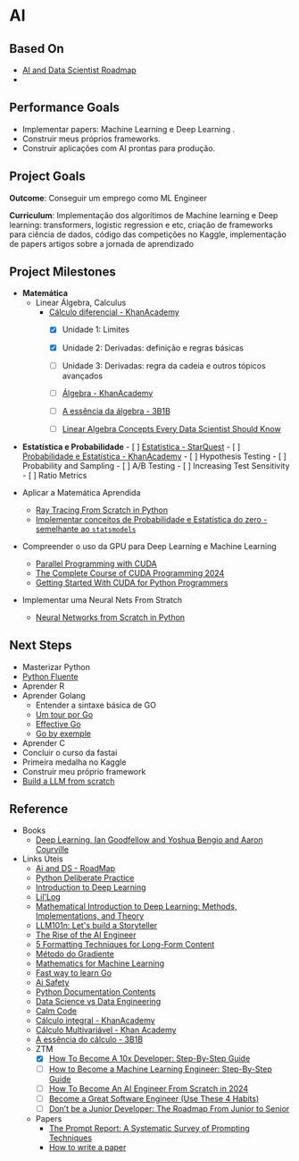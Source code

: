 # AI

## Based On
- [AI and Data Scientist Roadmap](https://roadmap.sh/ai-data-scientist)
- 

## Performance Goals
* Implementar papers: Machine Learning e Deep Learning .
* Construir meus próprios frameworks.
* Construir aplicações com AI prontas para produção.

## Project Goals
**Outcome**: Conseguir um emprego como ML Engineer

**Curriculum**: Implementação dos algorítimos de Machine learning e Deep learning: transformers, logistic regression e etc, criação de frameworks para ciência de dados, código das competições no Kaggle, implementação de papers artigos sobre a jornada de aprendizado

## Project Milestones 

* **Matemática**
  - Linear Álgebra, Calculus
    - [Cálculo diferencial - KhanAcademy](https://pt.khanacademy.org/profile/me/courses)
      -  [x] Unidade 1: Limites 
      -  [x] Unidade 2: Derivadas: definição e regras básicas
      -  [ ] Unidade 3: Derivadas: regra da cadeia e outros tópicos avançados
      - [ ] [Álgebra - KhanAcademy](https://pt.khanacademy.org/math/linear-algebra)
      - [ ] [A essência da álgebra - 3B1B](https://www.youtube.com/watch?v=fNk_zzaMoSs&list=PLZHQObOWTQDPD3MizzM2xVFitgF8hE_ab)
      - [ ] [Linear Algebra Concepts Every Data Scientist Should Know](https://medium.com/bitgrit-data-science-publication/linear-algebra-concepts-every-data-scientist-should-know-18b00bd453dd)


* **Estatística e Probabilidade**
      - [ ] [Estatística - StarQuest](https://www.youtube.com/watch?v=qBigTkBLU6g&list=PLblh5JKOoLUK0FLuzwntyYI10UQFUhsY9)
      - [ ] [Probabilidade e Estatística - KhanAcademy](https://pt.khanacademy.org/math/statistics-probability)
      - [ ] Hypothesis Testing
      - [ ] Probability and Sampling
      - [ ] A/B Testing
      - [ ] Increasing Test Sensitivity
      - [ ] Ratio Metrics

- Aplicar a Matemática Aprendida
    - [Ray Tracing From Scratch in Python](https://omaraflak.medium.com/ray-tracing-from-scratch-in-python-41670e6a96f9)
    - [Implementar conceitos de Probabilidade e Estatística do zero - semelhante ao `statsmodels`](https://www.statsmodels.org/stable/index.html)

- Compreender o uso da GPU para Deep Learning e Machine Learning
    - [Parallel Programming with CUDA](https://www.reddit.com/r/MachineLearning/comments/w52iev/d_what_are_some_good_resources_to_learn_cuda/?rdt=56191)
    - [The Complete Course of CUDA Programming 2024](https://www.udemy.com/course/cuda-course/?couponCode=ST18MT62524)
    - [Getting Started With CUDA for Python Programmers](https://www.youtube.com/watch?v=nOxKexn3iBo)

- Implementar uma Neural Nets From Stratch
    - [Neural Networks from Scratch in Python](https://www.youtube.com/playlist?list=PLQVvvaa0QuDcjD5BAw2DxE6OF2tius3V3)

## Next Steps 
- Masterizar Python
- [Python Fluente](https://pythonfluente.com/#_para_quem_%C3%A9_esse_livro)
- Aprender R
- Aprender Golang
    - Entender a sintaxe básica de GO
    - [Um tour por Go](https://go-tour-br.appspot.com/tour/basics/1)
    - [Effective Go](https://go.dev/doc/effective_go)
    - [Go by exemple](https://gobyexample.com/)
- Aprender C
- Concluir o curso da fastai
- Primeira medalha no Kaggle
- Construir meu próprio framework
- [Build a LLM from scratch](https://www.youtube.com/watch?v=UU1WVnMk4E8)

## Reference
- Books
  - [Deep Learning, Ian Goodfellow and Yoshua Bengio and Aaron Courville](https://www.deeplearningbook.org/)
- Links Úteis
    -  [Ai and DS - RoadMap](https://roadmap.sh/ai-data-scientist)
    - [Python Deliberate Practice](https://github.com/robert8138/python-deliberate-practice)
    - [Introduction to Deep Learning](https://sebastianraschka.com/blog/2021/dl-course.html#l01-introduction-to-deep-learning)
    - [Lil'Log](https://lilianweng.github.io/)
    - [Mathematical Introduction to Deep Learning: Methods, Implementations, and Theory](https://arxiv.org/pdf/2310.20360)
    - [LLM101n: Let's build a Storyteller](https://github.com/karpathy/LLM101n?tab=readme-ov-file)
    - [The Rise of the AI Engineer](https://www.latent.space/p/ai-engineer)
    - [5 Formatting Techniques for Long-Form Content](https://www.nngroup.com/articles/formatting-long-form-content/)
    -  [Método do Gradiente](https://pt.khanacademy.org/math/multivariable-calculus/applications-of-multivariable-derivatives/optimizing-multivariable-functions/a/what-is-gradient-descent)
    -  [Mathematics for Machine Learning](https://mml-book.github.io/)
    -  [Fast way to learn Go](https://www.reddit.com/r/golang/comments/1465pwq/fastest_way_to_learn_golang/)
    -  [Ai Safety](https://80000hours.org/career-reviews/ai-safety-researcher/)
    -  [Python Documentation Contents](https://docs.python.org/3/contents.html)
    -  [Data Science vs Data Engineering](https://www.datacamp.com/blog/data-scientist-vs-data-engineer)
    -  [Calm Code](https://calmcode.io/)
    -  [Cálculo integral - KhanAcademy](https://pt.khanacademy.org/math/integral-calculus)
    - [Cálculo Multivariável - Khan Academy](https://pt.khanacademy.org/math/multivariable-calculus)
    - [A essência do cálculo - 3B1B](https://www.youtube.com/watch?v=WUvTyaaNkzM&list=PLZHQObOWTQDMsr9K-rj53DwVRMYO3t5Yr)
    -  ZTM
        -  [x] [How To Become A 10x Developer: Step-By-Step Guide](https://zerotomastery.io/blog/how-to-become-a-10x-developer/#What-is-a-10x-Developer) 
        -  [ ] [How to Become a Machine Learning Engineer: Step-By-Step Guide](https://zerotomastery.io/blog/how-to-become-a-machine-learning-engineer/)
        -  [ ] [How To Become An AI Engineer From Scratch in 2024](https://zerotomastery.io/blog/how-to-become-an-ai-engineer-from-scratch/)
        -  [ ] [Become a Great Software Engineer (Use These 4 Habits)](https://zerotomastery.io/blog/how-to-be-a-great-software-engineer/)
        -  [ ] [Don’t be a Junior Developer: The Roadmap From Junior to Senior](https://zerotomastery.io/blog/dont-be-a-junior-developer-the-roadmap/)
  - Papers
    - [The Prompt Report: A Systematic Survey of Prompting Techniques](https://arxiv.org/pdf/2406.06608)
    - [How to write  a paper](http://halfonlab.ccr.buffalo.edu/other_docs/scientific_paper.pdf)
